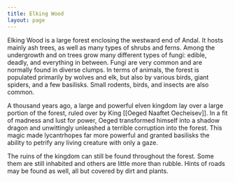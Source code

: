 ```yaml
---
title: Elking Wood
layout: page
---
```


Elking Wood is a large forest enclosing the westward end of Andal. It hosts mainly ash trees, as well as many types of shrubs and ferns. Among the undergrowth and on trees grow many different types of fungi: edible, deadly, and everything in between. Fungi are very common and are normally found in diverse clumps. In terms of animals, the forest is populated primarily by wolves and elk, but also by various birds, giant spiders, and a few basilisks. Small rodents, birds, and insects are also common.

A thousand years ago, a large and powerful elven kingdom lay over a large portion of the forest, ruled over by King [[Oeged Naaftet Oecheisev]]. In a fit of madness and lust for power, Oeged transformed himself into a shadow dragon and unwittingly unleashed a terrible corruption into the forest. This magic made lycantrhopes far more powerful and granted basilisks the ability to petrify any living creature with only a gaze.

The ruins of the kingdom can still be found throughout the forest. Some them are still inhabited and others are little more than rubble. Hints of roads may be found as well, all but covered by dirt and plants.
